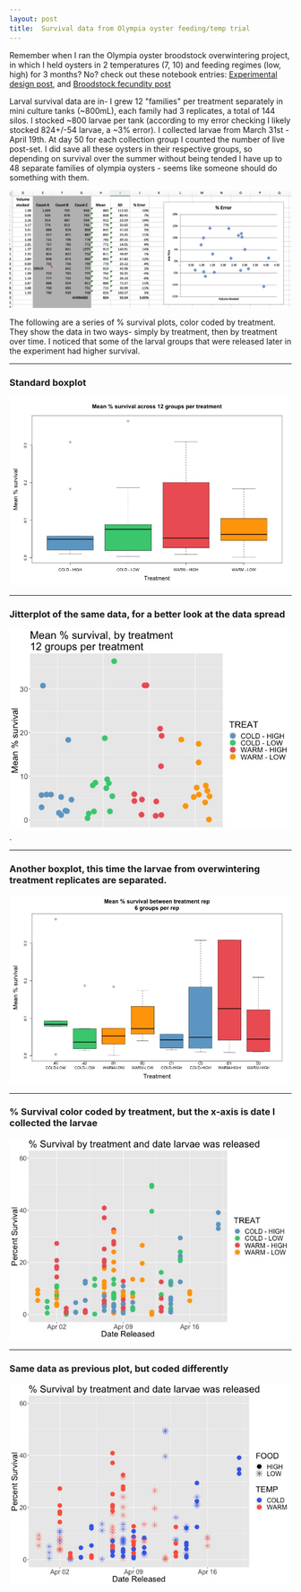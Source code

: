 ```yaml
---
layout: post
title:  Survival data from Olympia oyster feeding/temp trial 
---
```


Remember when I ran the Olympia oyster broodstock overwintering project, in which I held oysters in 2 temperatures (7, 10) and feeding regimes (low, high) for 3 months? No? check out these notebook entries: [Experimental design post](https://laurahspencer.github.io/LabNotebook/Oly-temp-update/), and [Broodstock fecundity post](https://laurahspencer.github.io/LabNotebook/Month-of-Larvae/)

Larval survival data are in- I grew 12 "families" per treatment separately in mini culture tanks (~800mL), each family had 3 replicates, a total of 144 silos.  I stocked ~800 larvae per tank (according to my error checking I likely stocked 824+/-54 larvae, a ~3% error).  I collected larvae from March 31st - April 19th. At day 50 for each collection group I counted the number of live post-set. I did save all these oysters in their respective groups, so depending on survival over the summer without being tended I have up to 48 separate families of olympia oysters - seems like someone should do something with them.  

![stocking-error-data-snip.png](https://github.com/laurahspencer/O.lurida_Temperature/blob/master/results/stocking-error-data-snip.png?raw=true)

The following are a series of % survival plots, color coded by treatment.  They show the data in two ways-  simply by treatment, then by treatment over time.  I noticed that some of the larval groups that were released later in the experiment had higher survival.  

---
### Standard boxplot 

![boxplot-survival.jpeg](https://github.com/laurahspencer/O.lurida_Temperature/blob/master/results/boxplot-survival.jpeg?raw=true)

---
### Jitterplot of the same data, for a better look at the data spread   

![jitter-survival.jpeg](https://github.com/laurahspencer/O.lurida_Temperature/blob/master/results/jitter-survival.jpeg?raw=true) . 

---
### Another boxplot, this time the larvae from overwintering treatment replicates are separated.

![boxplot-survival-rep.jpeg](https://github.com/laurahspencer/O.lurida_Temperature/blob/master/results/boxplot-survival-rep.jpeg?raw=true)

---
### % Survival color coded by treatment, but the x-axis is date I collected the larvae 

![survival-time-treat-col.jpeg](https://github.com/laurahspencer/O.lurida_Temperature/blob/master/results/survival-time-treat-col.jpeg?raw=true)

---
### Same data as previous plot, but coded differently  

![survival-time-treat.jpeg](https://github.com/laurahspencer/O.lurida_Temperature/blob/master/results/survival-time-treat.jpeg?raw=true)
